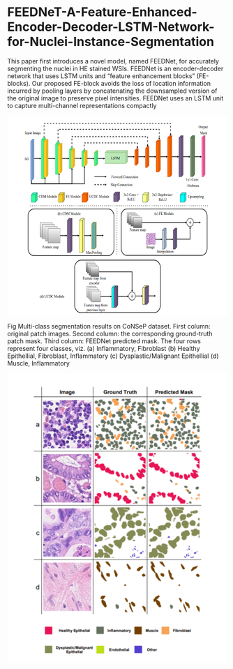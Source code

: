 # FEEDNeT-A-Feature-Enhanced-Encoder-Decoder-LSTM-Network-for-Nuclei-Instance-Segmentation
This paper first introduces a novel model, named FEEDNet, for accurately segmenting the nuclei in HE stained WSIs. FEEDNet is an encoder-decoder network that uses LSTM units and “feature enhancement blocks” (FE-blocks). Our proposed FE-block avoids the loss of location information incurred by pooling layers by concatenating the downsampled version of the original image to preserve pixel intensities. FEEDNet uses an LSTM unit to capture multi-channel representations compactly

![Model Aritechture](images/feednet.png "Model")

Fig Multi-class segmentation results on CoNSeP dataset. First column: original patch images. Second column:
the corresponding ground-truth patch mask. Third column: FEEDNet predicted mask. The four rows represent four
classes, viz. (a) Inflammatory, Fibroblast (b) Healthy Epithellial, Fibroblast, Inflammatory (c) Dysplastic/Malignant
Epithellial (d) Muscle, Inflammatory

![Results](images/results.png "results")


